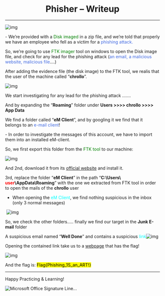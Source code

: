 <center><b><h1>Phisher – Writeup</h1></b></center>

***



![img](https://s2.loli.net/2023/11/27/iqYwuhRIU1ajLF8.jpg)

 

\-     We’re provided with a <font color='green'>Disk imaged</font> in a zip file, and we’re told that properly we have an employee who fell as a victim for a <font color='royalblue'>phishing attack.</font>

 

So, we’re going to use <font color='green'>FTK imager</font> tool on windows to open the Disk image file, and check for any lead for the phishing attack (<font color='royalblue'>an email, a malicious website, malicious file</font>….) 

 After adding the evidence file (the disk image) to the FTK tool, we realis that the user of the machine called “**chrollo**”.

![img](https://s2.loli.net/2023/11/27/mDONHIguAyVvCqJ.jpg)

We start investigating for any lead for the phishing attack …….

 

And by expanding the “**Roaming**” folder under **Users >>>> chrollo >>>> App Data**

We find a folder called “**eM Client**”, and by googling it we find that it belongs to an <font color='royalblue'>e-mail client</font>!

\-     In order to investigate the messages of this account, we have to import them into an installed eM-client. 

So, we first export this folder from the <font color='green'>FTK tool</font> to our machine:

![img](https://s2.loli.net/2023/11/27/bjdatvWTpNZXceE.jpg)

And 2nd, download it from its [official website](https://www.emclient.com/download) and install it.

3rd, replace the folder “**eM Client**” in the path “**C:\Users\ <font color='red'>user</font>\AppData\Roaming**” with the one we extracted from FTK tool in order to open the mails of the **chrollo** user

- When opening the <font color='aqua'>eM Client</font>, we find nothing suspicious in the inbox (only 3 normal messages)

​    ![img](https://s2.loli.net/2023/11/27/S3izrYPqGBORcHC.jpg)

So, we check the other folders….. finally we find our target in the **Junk E-mail** folder

A suspicious email named “**Well Done**” and contains a suspicious <font color='aqua'>link</font>![img](https://s2.loli.net/2023/11/27/JnXefvKSb9HrGUT.jpg)



Opening the contained link take us to a [webpage](https://pastebin.com/fawJAkQW) that has the flag! 

![img](https://s2.loli.net/2023/11/27/wRyCNEeHsJIfnQ6.jpg)

 

And the flag is: <mark>Flag{Phishing_1S_an_ART!}</mark>

***



Happy Practicing & Learning!

![Microsoft Office Signature Line...](https://s2.loli.net/2023/11/27/hP5KXJz8cj42ft6.png)